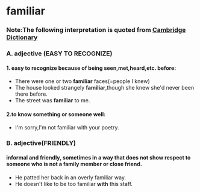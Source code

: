 # familiar

### Note:The following interpretation is quoted from [Cambridge Dictionary]([https://dictionary.cambridge.org/zhs/%E8%AF%8D%E5%85%B8/%E8%8B%B1%E8%AF%AD/familiar](https://dictionary.cambridge.org/zhs/词典/英语/familiar))

### A.  adjective (EASY TO RECOGNIZE)

####     1. easy to recognize because of being seen,met,heard,etc. before:

- There were one or two **familiar** faces(=people I knew)
- The house looked strangely **familiar**,though she knew she'd never been there before.
- The street was **familiar** to me.

####   2.to know something or someone well:

- I'm sorry,I'm not familiar with your poetry.

### B.  adjective(FRIENDLY)

#### 	informal and friendly, sometimes in a way that does not show respect to someone who is not a family member or close friend.

- He patted her back in an overly familiar way.
- He doesn't like to be too familiar **with** this staff.